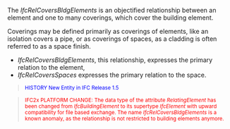 ﻿The _IfcRelCoversBldgElements_ is an objectified relationship between an element and one to many coverings, which cover the building element.

Coverings may be defined primarily as coverings of elements, like an isolation covers a pipe, or as coverings of spaces, as a cladding is often referred to as a space finish.

* _IfcRelCoversBldgElements_, this relationship, expresses the primary relation to the element,
* _IfcRelCoversSpaces_ expresses the primary relation to the space.

> <small><font color="#0000FF">HISTORY New Entity in IFC
      Release 1.5</font></small>

> <small><font color="#FF0000">IFC2x PLATFORM CHANGE: The
      data type of the attribute <i>RelatingElement</i> has been
      changed from <i>IfcBuildingElement</i> to its supertype
      <i>IfcElement</i> with upward compatibility for file based
      exchange. The name <i>IfcRelCoversBldgElements</i> is a known anomaly, 
			as the relationship is not restricted to building elements 
			anymore.</font></small>
